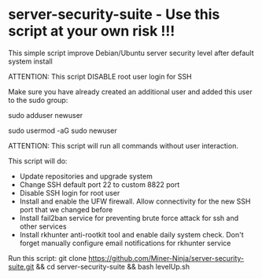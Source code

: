 # server-security-suite - Use this script at your own risk !!!

This simple script improve Debian/Ubuntu server security level after default system install

ATTENTION: This script DISABLE root user login for SSH

Make sure you have already created an additional user and added this user to the sudo group:

sudo adduser newuser

sudo usermod -aG sudo newuser

ATTENTION: This script will run all commands without user interaction.

This script will do:
- Update repositories and upgrade system
- Change SSH default port 22 to custom 8822 port
- Disable SSH login for root user
- Install and enable the UFW firewall. Allow connectivity for the new SSH port that we changed before
- Install fail2ban service for preventing brute force attack for ssh and other services 
- Install rkhunter anti-rootkit tool and enable daily system check. Don't forget manually configure email notifications for rkhunter service

Run this script: git clone https://github.com/Miner-Ninja/server-security-suite.git && cd server-security-suite && bash levelUp.sh
